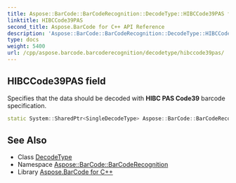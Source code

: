 ```yaml
---
title: Aspose::BarCode::BarCodeRecognition::DecodeType::HIBCCode39PAS field
linktitle: HIBCCode39PAS
second_title: Aspose.BarCode for C++ API Reference
description: 'Aspose::BarCode::BarCodeRecognition::DecodeType::HIBCCode39PAS field. Specifies that the data should be decoded with HIBC PAS Code39 barcode specification in C++.'
type: docs
weight: 5400
url: /cpp/aspose.barcode.barcoderecognition/decodetype/hibccode39pas/
---
```

## HIBCCode39PAS field


Specifies that the data should be decoded with **HIBC PAS Code39** barcode specification.

```cpp
static System::SharedPtr<SingleDecodeType> Aspose::BarCode::BarCodeRecognition::DecodeType::HIBCCode39PAS
```




## See Also

* Class [DecodeType](../)
* Namespace [Aspose::BarCode::BarCodeRecognition](../../)
* Library [Aspose.BarCode for C++](../../../)
